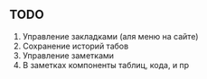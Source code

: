 ## TODO

1. Управление закладками (аля меню на сайте)
2. Сохранение историй табов
3. Управление заметками
4. В заметках компоненты таблиц, кода, и пр
